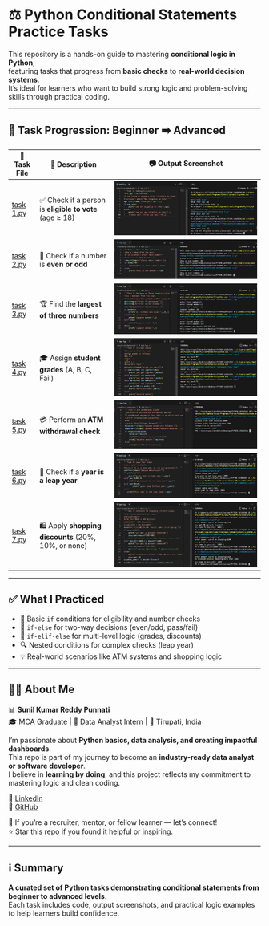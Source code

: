 # ⚖️ Python Conditional Statements Practice Tasks

This repository is a hands-on guide to mastering **conditional logic in Python**,  
featuring tasks that progress from **basic checks** to **real-world decision systems**.  
It’s ideal for learners who want to build strong logic and problem-solving skills through practical coding.

---

## 📂 Task Progression: Beginner ➡️ Advanced

| 🧪 Task File | 📄 Description | 📷 Output Screenshot |
|-------------|----------------|----------------------|
| [task 1.py](task%201.py) | ✅ Check if a person is **eligible to vote** (age ≥ 18) | ![Task 1](task%201.png) |
| [task 2.py](task%202.py) | 🔢 Check if a number is **even or odd** | ![Task 2](task%202.png) |
| [task 3.py](task%203.py) | 🏆 Find the **largest of three numbers** | ![Task 3](task%203.png) |
| [task 4.py](task%204.py) | 🎓 Assign **student grades** (A, B, C, Fail) | ![Task 4](task%204.png) |
| [task 5.py](task%205.py) | 💳 Perform an **ATM withdrawal check** | ![Task 5](task%205.png) |
| [task 6.py](task%206.py) | 📅 Check if a **year is a leap year** | ![Task 6](task%206.png) |
| [task 7.py](task%207.py) | 🛍️ Apply **shopping discounts** (20%, 10%, or none) | ![Task 7](task%207.png) |

---

## ✅ What I Practiced

- 🧠 Basic `if` conditions for eligibility and number checks
- 🔁 `if-else` for two-way decisions (even/odd, pass/fail)
- 🧮 `if-elif-else` for multi-level logic (grades, discounts)
- 🔍 Nested conditions for complex checks (leap year)
- 💡 Real-world scenarios like ATM systems and shopping logic

---

## 👨‍💻 About Me

📊 **Sunil Kumar Reddy Punnati**  
🎓 MCA Graduate | 💼 Data Analyst Intern | 📍 Tirupati, India

I’m passionate about **Python basics, data analysis, and creating impactful dashboards**.  
This repo is part of my journey to become an **industry-ready data analyst or software developer**.  
I believe in **learning by doing**, and this project reflects my commitment to mastering logic and clean coding.

🔗 [LinkedIn](https://www.linkedin.com/in/sunil-kumar-reddy-punnati-a0a279308/)  
🔗 [GitHub](https://github.com/sunilkumarreddypunnati/python-conditional-statements)

🙌 If you’re a recruiter, mentor, or fellow learner — let’s connect!  
⭐ Star this repo if you found it helpful or inspiring.

---

## ℹ️ Summary

**A curated set of Python tasks demonstrating conditional statements from beginner to advanced levels.**  
Each task includes code, output screenshots, and practical logic examples to help learners build confidence.


